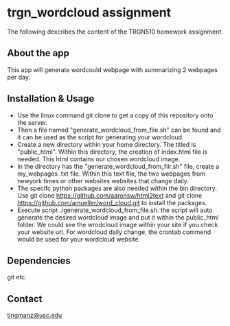 # trgn_wordcloud assignment

The following dexcribes the content of the TRGN510 homework assignment. 

## About the app
This app will generate wordcould webpage with summarizing 2 webpages per day. 


## Installation & Usage
- Use the linux command git clone to get a copy of this repository onto the server. 
- Then a file named "generate_wordcloud_from_file.sh" can be found and it can be used as the script for generating your wordcloud. 
- Create a new directory within your home directory. The titled is "public_html". Within this directory, the creation of index.html file is needed. This html contains our chosen wordcloud image.
- In the directory has the "generate_wordcloud_from_filr.sh" file, create a my_webpages .txt file. Within this text file, the two webpages from newyork times or other websites websites that change daily. 
- The specifc python packages are also needed within the bin directory. Use git clone https://github.com/aaronsw/html2text and git clone https://github.com/amueller/word_cloud.git to install the packages.
- Execute script ./generate_wordcloud_from_file.sh. the script will auto generate the desired wordcloud image and put it within the public_html folder. We could see the wrodcloud image within your site if you check your website url. For wordcloud daily change, the crontab commend would be used for your wordcloud website. 



## Dependencies
git etc.


## Contact 
tingmanz@usc.edu
